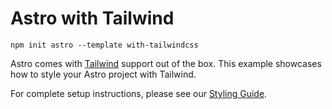 # Astro with Tailwind

```
npm init astro --template with-tailwindcss
```

Astro comes with [Tailwind](https://tailwindcss.com) support out of the box. This example showcases how to style your Astro project with Tailwind.

For complete setup instructions, please see our [Styling Guide](/docs/guides/styling.md#-tailwind).
